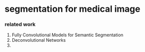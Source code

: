 # segmentation for medical image

### related work
1. Fully Convolutional Models for Semantic Segmentation
2. Deconvolutional Networks 
3. 
